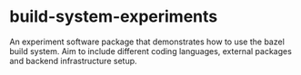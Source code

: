 # build-system-experiments
An experiment software package that demonstrates how to use the bazel build system. Aim to include different coding languages, external packages and backend infrastructure setup.
